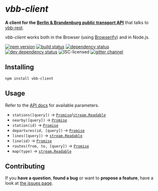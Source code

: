 # *vbb-client*

**A client for the [Berlin & Brandenburg public transport API](https://github.com/derhuerst/vbb-rest)** that talks to [vbb-rest](https://github.com/derhuerst/vbb-rest/blob/master/docs/index.md).

*vbb-client* works both in the Browser (using [Browserify](http://browserify.org/)) and in Node.js.

[![npm version](https://img.shields.io/npm/v/vbb-client.svg)](https://www.npmjs.com/package/vbb-client)
[![build status](https://img.shields.io/travis/derhuerst/vbb-client.svg)](https://travis-ci.org/derhuerst/vbb-client)
[![dependency status](https://img.shields.io/david/derhuerst/vbb-client.svg)](https://david-dm.org/derhuerst/vbb-client)
[![dev dependency status](https://img.shields.io/david/dev/derhuerst/vbb-client.svg)](https://david-dm.org/derhuerst/vbb-client#info=devDependencies)
![ISC-licensed](https://img.shields.io/github/license/derhuerst/vbb-client.svg)
[![gitter channel](https://badges.gitter.im/derhuerst/vbb-rest.svg)](https://gitter.im/derhuerst/vbb-rest)


## Installing

```shell
npm install vbb-client
```


## Usage

Refer to the [API docs](https://github.com/derhuerst/vbb-rest/blob/master/docs/index.md) for available parameters.

- `stations([query])` → [`Promise`][promise]/[`stream.Readable`][stream]
- `nearby([query])` → [`Promise`][promise]
- `station(id)` → [`Promise`][promise]
- `departures(id, [query])` → [`Promise`][promise]
- `lines([query])` → [`stream.Readable`][stream]
- `line(id)` → [`Promise`][promise]
- `routes(from, to, [query])` → [`Promise`][promise]
- `map(type)` → [`stream.Readable`][stream]

[promise]: https://developer.mozilla.org/en-US/docs/Web/JavaScript/Reference/Global_Objects/Promise
[stream]: https://nodejs.org/api/stream.html#stream_class_stream_readable


## Contributing

If you **have a question**, **found a bug** or want to **propose a feature**, have a look at [the issues page](https://github.com/derhuerst/vbb-client/issues).
